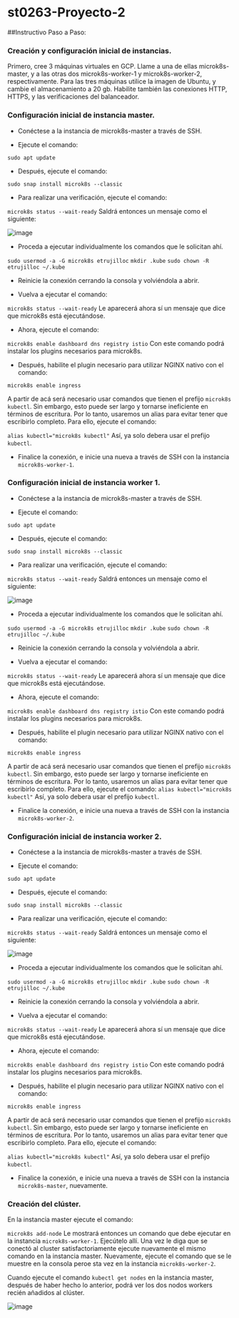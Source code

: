 # st0263-Proyecto-2

##Instructivo Paso a Paso:

### Creación y configuración inicial de instancias.
Primero, cree 3 máquinas virtuales en GCP. Llame a una de ellas microk8s-master, y a las otras dos microk8s-worker-1 y microk8s-worker-2, respectivamente. Para las tres máquinas utilice la imagen de Ubuntu, y cambie el almacenamiento a 20 gb. Habilite también las conexiones HTTP, HTTPS, y las verificaciones del balanceador.

### Configuración inicial de instancia master.
- Conéctese a la instancia de microk8s-master a través de SSH.
  
- Ejecute el comando:
  
```sudo apt update```
  
- Después, ejecute el comando:
  
 ```sudo snap install microk8s --classic```
  
- Para realizar una verificación, ejecute el comando:
  
```microk8s status --wait-ready```
Saldrá entonces un mensaje como el siguiente:

![image](https://github.com/EsteTruji/st0263-Proyecto-2/assets/82886890/443f0b3f-ac09-4343-a47e-11652977718a)

- Proceda a ejecutar individualmente los comandos que le solicitan ahí.
  
```sudo usermod -a -G microk8s etrujilloc```
```mkdir .kube```
```sudo chown -R etrujilloc ~/.kube```

- Reinicie la conexión cerrando la consola y volviéndola a abrir.
  
- Vuelva a ejecutar el comando:
  
```microk8s status --wait-ready```
Le aparecerá ahora sí un mensaje que dice que microk8s está ejecutándose.

- Ahora, ejecute el comando:
  
```microk8s enable dashboard dns registry istio```
Con este comando podrá instalar los plugins necesarios para microk8s.

- Después, habilite el plugin necesario para utilizar NGINX nativo con el comando:
  
```microk8s enable ingress```

A partir de acá será necesario usar comandos que tienen el prefijo ```microk8s kubectl```. Sin embargo, esto puede ser largo y tornarse ineficiente en términos de escritura. Por lo tanto, usaremos un alias para evitar tener que escribirlo completo. 
Para ello, ejecute el comando:

```alias kubectl="microk8s kubectl"```
Así, ya solo debera usar el prefijo ```kubectl```.

- Finalice la conexión, e inicie una nueva a través de SSH con la instancia ```microk8s-worker-1```.

### Configuración inicial de instancia worker 1.
- Conéctese a la instancia de microk8s-master a través de SSH.
  
- Ejecute el comando:
  
```sudo apt update```
  
- Después, ejecute el comando:
  
 ```sudo snap install microk8s --classic```
  
- Para realizar una verificación, ejecute el comando:
  
```microk8s status --wait-ready```
Saldrá entonces un mensaje como el siguiente:

![image](https://github.com/EsteTruji/st0263-Proyecto-2/assets/82886890/443f0b3f-ac09-4343-a47e-11652977718a)

- Proceda a ejecutar individualmente los comandos que le solicitan ahí.
  
```sudo usermod -a -G microk8s etrujilloc```
```mkdir .kube```
```sudo chown -R etrujilloc ~/.kube```

- Reinicie la conexión cerrando la consola y volviéndola a abrir.
  
- Vuelva a ejecutar el comando:
  
```microk8s status --wait-ready```
Le aparecerá ahora sí un mensaje que dice que microk8s está ejecutándose.

- Ahora, ejecute el comando:
  
```microk8s enable dashboard dns registry istio```
Con este comando podrá instalar los plugins necesarios para microk8s.

- Después, habilite el plugin necesario para utilizar NGINX nativo con el comando:
  
```microk8s enable ingress```

A partir de acá será necesario usar comandos que tienen el prefijo ```microk8s kubectl```. Sin embargo, esto puede ser largo y tornarse ineficiente en términos de escritura. Por lo tanto, usaremos un alias para evitar tener que escribirlo completo. 
Para ello, ejecute el comando:
```alias kubectl="microk8s kubectl"```
Así, ya solo debera usar el prefijo ```kubectl```.

- Finalice la conexión, e inicie una nueva a través de SSH con la instancia ```microk8s-worker-2```.


### Configuración inicial de instancia worker 2.
- Conéctese a la instancia de microk8s-master a través de SSH.
  
- Ejecute el comando:
  
```sudo apt update```
  
- Después, ejecute el comando:
  
 ```sudo snap install microk8s --classic```
  
- Para realizar una verificación, ejecute el comando:
  
```microk8s status --wait-ready```
Saldrá entonces un mensaje como el siguiente:

![image](https://github.com/EsteTruji/st0263-Proyecto-2/assets/82886890/443f0b3f-ac09-4343-a47e-11652977718a)

- Proceda a ejecutar individualmente los comandos que le solicitan ahí.
  
```sudo usermod -a -G microk8s etrujilloc```
```mkdir .kube```
```sudo chown -R etrujilloc ~/.kube```

- Reinicie la conexión cerrando la consola y volviéndola a abrir.
  
- Vuelva a ejecutar el comando:
  
```microk8s status --wait-ready```
Le aparecerá ahora sí un mensaje que dice que microk8s está ejecutándose.

- Ahora, ejecute el comando:
  
```microk8s enable dashboard dns registry istio```
Con este comando podrá instalar los plugins necesarios para microk8s.

- Después, habilite el plugin necesario para utilizar NGINX nativo con el comando:
  
```microk8s enable ingress```

A partir de acá será necesario usar comandos que tienen el prefijo ```microk8s kubectl```. Sin embargo, esto puede ser largo y tornarse ineficiente en términos de escritura. Por lo tanto, usaremos un alias para evitar tener que escribirlo completo. 
Para ello, ejecute el comando:

```alias kubectl="microk8s kubectl"```
Así, ya solo debera usar el prefijo ```kubectl```.

- Finalice la conexión, e inicie una nueva a través de SSH con la instancia ```microk8s-master```, nuevamente.

### Creación del clúster.

En la instancia master ejecute el comando:

```microk8s add-node```
Le mostrará entonces un comando que debe ejecutar en la instancia ```microk8s-worker-1```. Ejecútelo allí.
Una vez le diga que se conectó al cluster satisfactoriamente ejecute nuevamente el mismo comando en la instancia master. Nuevamente, ejecute el comando que se le muestre en la consola peroe sta vez en la instancia ```microk8s-worker-2```. 

Cuando ejecute el comando ```kubectl get nodes``` en la instancia master, después de haber hecho lo anterior, podrá ver los dos nodos workers recién añadidos al clúster.

![image](https://github.com/EsteTruji/st0263-Proyecto-2/assets/82886890/ca8be860-01a9-47fa-bdee-2a7c23c38577)






